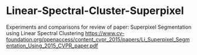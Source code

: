 # Linear-Spectral-Cluster-Superpixel

Experiments and comparisons for review of paper: 
Superpixel Segmentation using Linear Spectral Clustering
https://www.cv-foundation.org/openaccess/content_cvpr_2015/papers/Li_Superpixel_Segmentation_Using_2015_CVPR_paper.pdf
